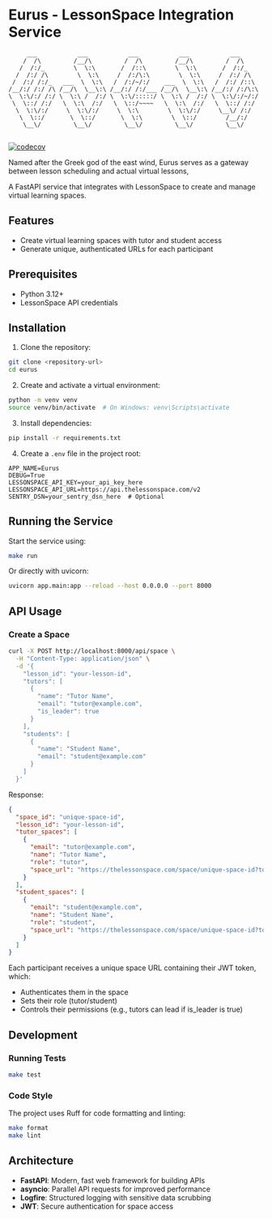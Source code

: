 # Eurus - LessonSpace Integration Service
````
     ___           ___           ___           ___           ___     
    /  /\         /__/\         /  /\         /__/\         /  /\    
   /  /:/_        \  \:\       /  /::\        \  \:\       /  /:/_   
  /  /:/ /\        \  \:\     /  /:/\:\        \  \:\     /  /:/ /\  
 /  /:/ /:/_   ___  \  \:\   /  /:/~/:/    ___  \  \:\   /  /:/ /::\ 
/__/:/ /:/ /\ /__/\  \__\:\ /__/:/ /:/___ /__/\  \__\:\ /__/:/ /:/\:\
\  \:\/:/ /:/ \  \:\ /  /:/ \  \:\/:::::/ \  \:\ /  /:/ \  \:\/:/~/:/
 \  \::/ /:/   \  \:\  /:/   \  \::/~~~~   \  \:\  /:/   \  \::/ /:/ 
  \  \:\/:/     \  \:\/:/     \  \:\        \  \:\/:/     \__\/ /:/  
   \  \::/       \  \::/       \  \:\        \  \::/        /__/:/   
    \__\/         \__\/         \__\/         \__\/         \__\/    
 
````

[![codecov](https://codecov.io/gh/your-username/eurus/branch/main/graph/badge.svg)](https://codecov.io/gh/your-username/eurus)

Named after the Greek god of the east wind, Eurus serves as a gateway between lesson scheduling and actual virtual lessons,

A FastAPI service that integrates with LessonSpace to create and manage virtual learning spaces.

## Features

- Create virtual learning spaces with tutor and student access
- Generate unique, authenticated URLs for each participant

## Prerequisites

- Python 3.12+
- LessonSpace API credentials

## Installation

1. Clone the repository:
```bash
git clone <repository-url>
cd eurus
```

2. Create and activate a virtual environment:
```bash
python -m venv venv
source venv/bin/activate  # On Windows: venv\Scripts\activate
```

3. Install dependencies:
```bash
pip install -r requirements.txt
```

4. Create a `.env` file in the project root:
```env
APP_NAME=Eurus
DEBUG=True
LESSONSPACE_API_KEY=your_api_key_here
LESSONSPACE_API_URL=https://api.thelessonspace.com/v2
SENTRY_DSN=your_sentry_dsn_here  # Optional
```

## Running the Service

Start the service using:
```bash
make run
```

Or directly with uvicorn:
```bash
uvicorn app.main:app --reload --host 0.0.0.0 --port 8000
```

## API Usage

### Create a Space

```bash
curl -X POST http://localhost:8000/api/space \
  -H "Content-Type: application/json" \
  -d '{
    "lesson_id": "your-lesson-id",
    "tutors": [
      {
        "name": "Tutor Name",
        "email": "tutor@example.com",
        "is_leader": true
      }
    ],
    "students": [
      {
        "name": "Student Name",
        "email": "student@example.com"
      }
    ]
  }'
```

Response:
```json
{
  "space_id": "unique-space-id",
  "lesson_id": "your-lesson-id",
  "tutor_spaces": [
    {
      "email": "tutor@example.com",
      "name": "Tutor Name",
      "role": "tutor",
      "space_url": "https://thelessonspace.com/space/unique-space-id?token=tutor-jwt-token"
    }
  ],
  "student_spaces": [
    {
      "email": "student@example.com",
      "name": "Student Name",
      "role": "student",
      "space_url": "https://thelessonspace.com/space/unique-space-id?token=student-jwt-token"
    }
  ]
}
```

Each participant receives a unique space URL containing their JWT token, which:
- Authenticates them in the space
- Sets their role (tutor/student)
- Controls their permissions (e.g., tutors can lead if is_leader is true)

## Development

### Running Tests

```bash
make test
```

### Code Style

The project uses Ruff for code formatting and linting:
```bash
make format
make lint
```

## Architecture

- **FastAPI**: Modern, fast web framework for building APIs
- **asyncio**: Parallel API requests for improved performance
- **Logfire**: Structured logging with sensitive data scrubbing
- **JWT**: Secure authentication for space access
